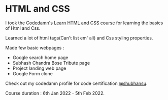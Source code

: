 # HTML and CSS   

I took the [Codedamn's](https://codedamn.com/) [Learn HTML and CSS course](https://codedamn.com/learn/html-css) for learning the basics of Html and Css.  

Learned a lot of html tags(Can't list em' all) and Css styling properties.   

Made few basic webpages :
- Google search home page
- Subhash Chandra Bose Tribute page
- Project landing web page
- Google Form clone 

Check out my codedamn profile for code certification [@shubhansu](https://codedamn.com/user/shubhansu).

Course duration : 6th Jan 2022 - 5th Feb 2022.  
